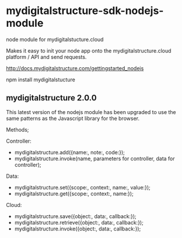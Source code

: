 mydigitalstructure-sdk-nodejs-module
====================================

node module for mydigitalstucture.cloud

Makes it easy to init your node app onto the mydigitalstructure.cloud platform / API and send requests.

http://docs.mydigitalstructure.com/gettingstarted_nodejs

npm install mydigitalstucture

mydigitalstructure 2.0.0
------------------------

This latest version of the nodejs module has been upgraded to use the same patterns as the Javascript library for the browser.

Methods;

Controller:

- mydigitalstructure.add({name:, note:, code:});
- mydigitalstructure.invoke(name, parameters for controller, data for controller);

Data:

- mydigitalstructure.set({scope:, context:, name:, value:});
- mydigitalstructure.get({scope:, context:, name:});

Cloud:

- mydigitalstructure.save({object:, data:, callback:});
- mydigitalstructure.retrieve({object:, data:, callback:});
- mydigitalstructure.invoke({object:, data:, callback:});
